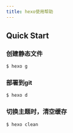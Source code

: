 ```yaml
---
title: hexo使用帮助
---
```


## Quick Start

### 创建静态文件

``` bash
$ hexo g
```

### 部署到git

``` bash
$ hexo d
```

### 切换主题时，清空缓存

``` bash
$ hexo clean
```
